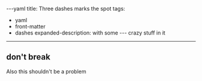 ---yaml
title: Three dashes marks the spot
tags:
  - yaml
  - front-matter
  - dashes
expanded-description: with some --- crazy stuff in it
---
don't break
---
Also this shouldn't be a problem
